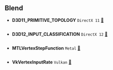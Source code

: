## Blend

- **D3D11_PRIMITIVE_TOPOLOGY** `DirectX 11` [:blue_book:]()
```cpp

```

- **D3D12_INPUT_CLASSIFICATION** `DirectX 12` [:blue_book:]()
```cpp

```

- **MTLVertexStepFunction** `Metal` [:rocket:]()
```cpp

```

- **VkVertexInputRate** `Vulkan` [:volcano:]()
```cpp

```
